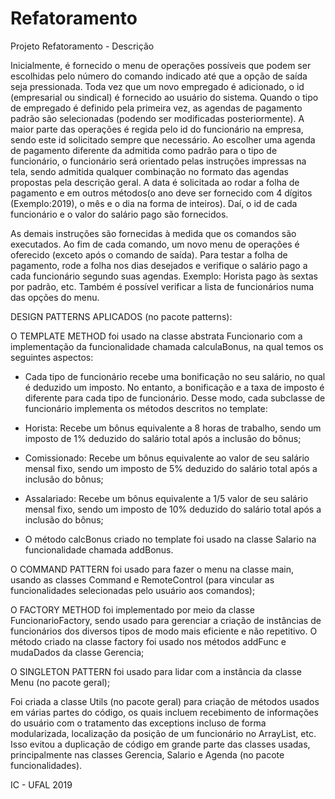 # Refatoramento

Projeto Refatoramento - Descrição

Inicialmente, é fornecido o menu de operações possíveis que podem ser escolhidas pelo número do comando indicado até que a opção de saída seja pressionada. Toda vez que um novo empregado é adicionado, o id (empresarial ou sindical) é fornecido ao usuário do sistema. Quando o tipo de empregado é definido pela primeira vez, as agendas de pagamento padrão são selecionadas (podendo ser modificadas posteriormente). A maior parte das operações é regida pelo id do funcionário na empresa, sendo este id solicitado sempre que necessário. Ao escolher uma agenda de pagamento diferente da admitida como padrão para o tipo de funcionário, o funcionário será orientado pelas instruções impressas na tela, sendo admitida qualquer combinação no formato das agendas propostas pela descrição geral. A data é solicitada ao rodar a folha de pagamento e em outros métodos(o ano deve ser fornecido com 4 dígitos (Exemplo:2019), o mês e o dia na forma de inteiros). Daí, o id de cada funcionário e o valor do salário pago são fornecidos.

As demais instruções são fornecidas à medida que os comandos são executados. Ao fim de cada comando, um novo menu de operações é oferecido (exceto após o comando de saída). Para testar a folha de pagamento, rode a folha nos dias desejados e verifique o salário pago a cada funcionário segundo suas agendas. Exemplo: Horista pago às sextas por padrão, etc. Também é possível verificar a lista de funcionários numa das opções do menu.

DESIGN PATTERNS APLICADOS (no pacote patterns):

O TEMPLATE METHOD foi usado na classe abstrata Funcionario com a implementação da funcionalidade chamada calculaBonus, na qual temos os seguintes aspectos:

- Cada tipo de funcionário recebe uma bonificação no seu salário, no qual é deduzido um imposto. No entanto, a bonificação e a taxa de imposto é diferente para cada tipo de funcionário. Desse modo, cada subclasse de funcionário implementa os métodos descritos no template:

- Horista: Recebe um bônus equivalente a 8 horas de trabalho, sendo um imposto de 1% deduzido do salário total após a inclusão do bônus;
- Comissionado: Recebe um bônus equivalente ao valor de seu salário mensal fixo, sendo um imposto de 5% deduzido do salário total após a inclusão do bônus;
- Assalariado: Recebe um bônus equivalente a 1/5 valor de seu salário mensal fixo, sendo um imposto de 10% deduzido do salário total após a inclusão do bônus;

- O método calcBonus criado no template foi usado na classe Salario na funcionalidade chamada addBonus.

O COMMAND PATTERN foi usado para fazer o menu na classe main, usando as classes Command e RemoteControl (para vincular as funcionalidades selecionadas pelo usuário aos comandos); 

O FACTORY METHOD foi implementado por meio da classe FuncionarioFactory, sendo usado para gerenciar a criação de instâncias de funcionários dos diversos tipos de modo mais eficiente e não repetitivo. O método criado na classe factory foi usado nos métodos addFunc e mudaDados da classe Gerencia;

O SINGLETON PATTERN foi usado para lidar com a instância da classe Menu (no pacote geral);

Foi criada a classe Utils (no pacote geral) para criação de métodos usados em várias partes do código, os quais incluem recebimento de informações do usuário com o tratamento das exceptions incluso de forma modularizada, localização da posição de um funcionário no ArrayList, etc. Isso evitou a duplicação de código em grande parte das classes usadas, principalmente nas classes Gerencia, Salario e Agenda (no pacote funcionalidades).

IC - UFAL 2019
